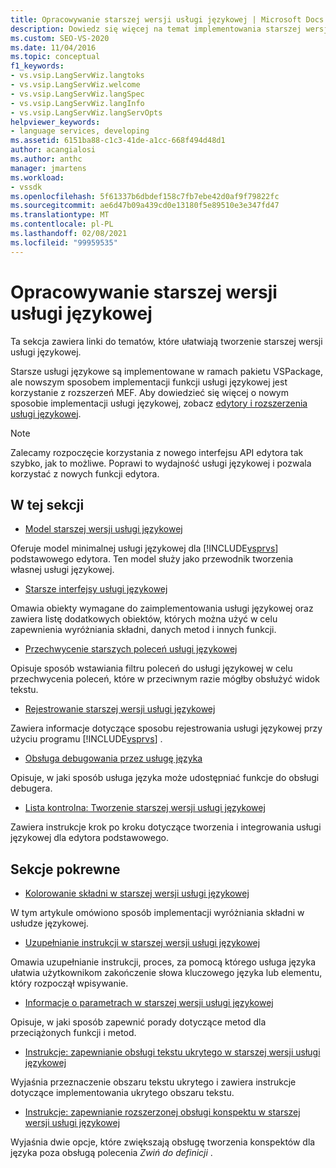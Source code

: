 ```yaml
---
title: Opracowywanie starszej wersji usługi językowej | Microsoft Docs
description: Dowiedz się więcej na temat implementowania starszej wersji usługi językowej w ramach programu pakietu VSPackage lub za pomocą rozszerzeń Managed Extensibility Framework (MEF).
ms.custom: SEO-VS-2020
ms.date: 11/04/2016
ms.topic: conceptual
f1_keywords:
- vs.vsip.LangServWiz.langtoks
- vs.vsip.LangServWiz.welcome
- vs.vsip.LangServWiz.langSpec
- vs.vsip.LangServWiz.langInfo
- vs.vsip.LangServWiz.langServOpts
helpviewer_keywords:
- language services, developing
ms.assetid: 6151ba88-c1c3-41de-a1cc-668f494d48d1
author: acangialosi
ms.author: anthc
manager: jmartens
ms.workload:
- vssdk
ms.openlocfilehash: 5f61337b6dbdef158c7fb7ebe42d0af9f79822fc
ms.sourcegitcommit: ae6d47b09a439cd0e13180f5e89510e3e347fd47
ms.translationtype: MT
ms.contentlocale: pl-PL
ms.lasthandoff: 02/08/2021
ms.locfileid: "99959535"
---
```

# <a name="develop-a-legacy-language-service"></a>Opracowywanie starszej wersji usługi językowej
Ta sekcja zawiera linki do tematów, które ułatwiają tworzenie starszej wersji usługi językowej.

 Starsze usługi językowe są implementowane w ramach pakietu VSPackage, ale nowszym sposobem implementacji funkcji usługi językowej jest korzystanie z rozszerzeń MEF. Aby dowiedzieć się więcej o nowym sposobie implementacji usługi językowej, zobacz [edytory i rozszerzenia usługi językowej](../../extensibility/editor-and-language-service-extensions.md).

> [!NOTE]
> Zalecamy rozpoczęcie korzystania z nowego interfejsu API edytora tak szybko, jak to możliwe. Poprawi to wydajność usługi językowej i pozwala korzystać z nowych funkcji edytora.

## <a name="in-this-section"></a>W tej sekcji
- [Model starszej wersji usługi językowej](../../extensibility/internals/model-of-a-legacy-language-service.md)

 Oferuje model minimalnej usługi językowej dla [!INCLUDE[vsprvs](../../code-quality/includes/vsprvs_md.md)] podstawowego edytora. Ten model służy jako przewodnik tworzenia własnej usługi językowej.

- [Starsze interfejsy usługi językowej](../../extensibility/internals/legacy-language-service-interfaces.md)

 Omawia obiekty wymagane do zaimplementowania usługi językowej oraz zawiera listę dodatkowych obiektów, których można użyć w celu zapewnienia wyróżniania składni, danych metod i innych funkcji.

- [Przechwycenie starszych poleceń usługi językowej](../../extensibility/internals/intercepting-legacy-language-service-commands.md)

 Opisuje sposób wstawiania filtru poleceń do usługi językowej w celu przechwycenia poleceń, które w przeciwnym razie mógłby obsłużyć widok tekstu.

- [Rejestrowanie starszej wersji usługi językowej](../../extensibility/internals/registering-a-legacy-language-service2.md)

 Zawiera informacje dotyczące sposobu rejestrowania usługi językowej przy użyciu programu [!INCLUDE[vsprvs](../../code-quality/includes/vsprvs_md.md)] .

- [Obsługa debugowania przez usługę języka](../../extensibility/internals/language-service-support-for-debugging.md)

 Opisuje, w jaki sposób usługa języka może udostępniać funkcje do obsługi debugera.

- [Lista kontrolna: Tworzenie starszej wersji usługi językowej](../../extensibility/internals/checklist-creating-a-legacy-language-service.md)

 Zawiera instrukcje krok po kroku dotyczące tworzenia i integrowania usługi językowej dla edytora podstawowego.

## <a name="related-sections"></a>Sekcje pokrewne
- [Kolorowanie składni w starszej wersji usługi językowej](../../extensibility/internals/syntax-coloring-in-a-legacy-language-service.md)

 W tym artykule omówiono sposób implementacji wyróżniania składni w usłudze językowej.

- [Uzupełnianie instrukcji w starszej wersji usługi językowej](../../extensibility/internals/statement-completion-in-a-legacy-language-service.md)

 Omawia uzupełnianie instrukcji, proces, za pomocą którego usługa języka ułatwia użytkownikom zakończenie słowa kluczowego języka lub elementu, który rozpoczął wpisywanie.

- [Informacje o parametrach w starszej wersji usługi językowej](../../extensibility/internals/parameter-info-in-a-legacy-language-service1.md)

 Opisuje, w jaki sposób zapewnić porady dotyczące metod dla przeciążonych funkcji i metod.

- [Instrukcje: zapewnianie obsługi tekstu ukrytego w starszej wersji usługi językowej](../../extensibility/internals/how-to-provide-hidden-text-support-in-a-legacy-language-service.md)

 Wyjaśnia przeznaczenie obszaru tekstu ukrytego i zawiera instrukcje dotyczące implementowania ukrytego obszaru tekstu.

- [Instrukcje: zapewnianie rozszerzonej obsługi konspektu w starszej wersji usługi językowej](../../extensibility/internals/how-to-provide-expanded-outlining-support-in-a-legacy-language-service.md)

 Wyjaśnia dwie opcje, które zwiększają obsługę tworzenia konspektów dla języka poza obsługą polecenia *Zwiń do definicji* .
